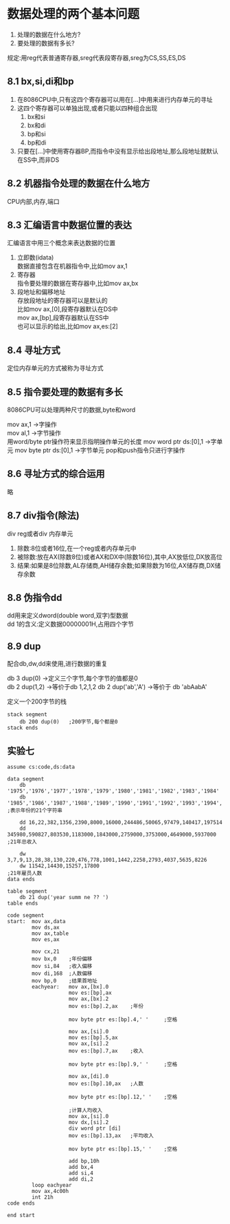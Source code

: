 # 数据处理的两个基本问题

1. 处理的数据在什么地方?
2. 要处理的数据有多长?

规定:用reg代表普通寄存器,sreg代表段寄存器,sreg为CS,SS,ES,DS

## 8.1 bx,si,di和bp

1. 在8086CPU中,只有这四个寄存器可以用在[...]中用来进行内存单元的寻址
2. 这四个寄存器可以单独出现,或者只能以四种组合出现
    1. bx和si
    2. bx和di
    3. bp和si
    4. bp和di
3. 只要在[...]中使用寄存器BP,而指令中没有显示给出段地址,那么段地址就默认在SS中,而非DS

## 8.2 机器指令处理的数据在什么地方

CPU内部,内存,端口

## 8.3 汇编语言中数据位置的表达

汇编语言中用三个概念来表达数据的位置

1. 立即数(idata)  
数据直接包含在机器指令中,比如mov ax,1
2. 寄存器  
指令要处理的数据在寄存器中,比如mov ax,bx
3. 段地址和偏移地址  
存放段地址的寄存器可以是默认的  
比如mov ax,[0],段寄存器默认在DS中  
mov ax,[bp],段寄存器默认在SS中  
也可以显示的给出,比如mov ax,es:[2]

## 8.4 寻址方式

定位内存单元的方式被称为寻址方式

## 8.5 指令要处理的数据有多长

8086CPU可以处理两种尺寸的数据,byte和word

mov ax,1    ->字操作  
mov al,1    ->字节操作  
用word/byte ptr操作符来显示指明操作单元的长度
mov word ptr ds:[0],1   ->字单元
mov byte ptr ds:[0],1   ->字节单元
pop和push指令只进行字操作

## 8.6 寻址方式的综合运用

略

## 8.7 div指令(除法)

div reg或者div 内存单元

1. 除数:8位或者16位,在一个reg或者内存单元中
2. 被除数:放在AX(除数8位)或者AX和DX中(除数16位),其中,AX放低位,DX放高位
3. 结果:如果是8位除数,AL存储商,AH储存余数;如果除数为16位,AX储存商,DX储存余数

## 8.8 伪指令dd

dd用来定义dword(double word,双字)型数据  
dd 1的含义:定义数据00000001H,占用四个字节

## 8.9 dup

配合db,dw,dd来使用,进行数据的重复

db 3 dup(0) ->定义三个字节,每个字节的值都是0  
db 2 dup(1,2)   ->等价于db 1,2,1,2
db 2 dup('ab','A')  ->等价于 db 'abAabA'

定义一个200字节的栈

```assembly
stack segment
    db 200 dup(0)   ;200字节,每个都是0
stack ends
```

## 实验七

```assembly
assume cs:code,ds:data

data segment
    db '1975','1976','1977','1978','1979','1980','1981','1982','1983','1984'
    db '1985','1986','1987','1988','1989','1990','1991','1992','1993','1994','1995'     ;表示年份的21个字符串

    dd 16,22,382,1356,2390,8000,16000,244486,50065,97479,140417,197514
    dd 345980,590827,803530,1183000,1843000,2759000,3753000,4649000,5937000                     ;21年总收入

    dw 3,7,9,13,28,38,130,220,476,778,1001,1442,2258,2793,4037,5635,8226
    dw 11542,14430,15257,17800                                                          ;21年雇员人数
data ends

table segment
    db 21 dup('year summ ne ?? ')
table ends

code segment
start:  mov ax,data
        mov ds,ax
        mov ax,table
        mov es,ax

        mov cx,21
        mov bx,0    ;年份偏移
        mov si,84   ;收入偏移
        mov di,168  ;人数偏移
        mov bp,0    ;结果首地址
        eachyear:   mov ax,[bx].0
                    mov es:[bp],ax
                    mov ax,[bx].2
                    mov es:[bp].2,ax    ;年份
                    
                    mov byte ptr es:[bp].4,' '     ;空格

                    mov ax,[si].0
                    mov es:[bp].5,ax
                    mov ax,[si].2
                    mov es:[bp].7,ax    ;收入

                    mov byte ptr es:[bp].9,' '     ;空格

                    mov ax,[di].0
                    mov es:[bp].10,ax   ;人数

                    mov byte ptr es:[bp].12,' '    ;空格

                    ;计算人均收入
                    mov ax,[si].0
                    mov dx,[si].2
                    div word ptr [di]
                    mov es:[bp].13,ax   ;平均收入

                    mov byte ptr es:[bp].15,' '    ;空格

                    add bp,10h
                    add bx,4
                    add si,4
                    add di,2
        loop eachyear
        mov ax,4c00h
        int 21h
code ends

end start

```
